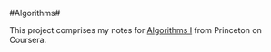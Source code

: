 #Algorithms#

This project comprises my notes for [Algorithms I](https://www.coursera.org/course/algs4partI) from Princeton on 
Coursera.
 